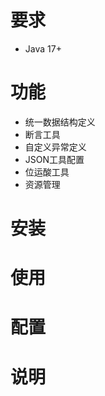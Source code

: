 # 要求

- Java 17+

# 功能

- 统一数据结构定义
- 断言工具
- 自定义异常定义
- JSON工具配置
- 位运酸工具
- 资源管理

# 安装

# 使用

# 配置

# 说明